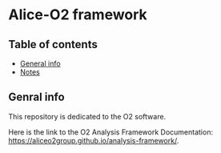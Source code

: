 # Alice-O2 framework
## Table of contents
* [General info](#general-info)
* [Notes](#notes)
## Genral info
This repository is dedicated to the O2 software. 

Here is the link to the O2 Analysis Framework Documentation: https://aliceo2group.github.io/analysis-framework/.
